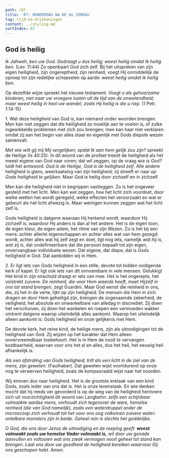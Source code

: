 ```yaml
---
path: /87
title: '87: DONDERDAG NA DE 6e ZONDAG'
tag: tijd-na-driekoningen
content: ../styling.md
sortIndex: 87
---
```


## God is heilig

_Ik Jahweh, ben uw God. Gedraagt u dus heilig; weest heilig omdat Ik heilig ben._ (Lev. 11:44) Zo openbaart God zich zelf. Bij het uitspreken van zijn eigen heiligheid, zijn ongereptheid, zijn reinheid, voegt Hij onmiddellijk de oproep tot zijn redelijke schepselen op aarde: _weest heilig omdat ik heilig ben_.

Op dezelfde wijze spreekt het nieuwe testament. _Voegt u als gehoorzame kinderen, niet naar uw vroegere lusten uit de tijd van de onwetendheid; maar weest heilig in heel uw wandel, zoals Hij heilig is die u riep._ (1 Petr. 1:14-15)

1\. Wat deze heiligheid van God is, kan niemand onder woorden brengen. Men kan niet zeggen dat die heiligheid zo moeilijk aan te voelen is, of zulke ingewikkelde problemen met zich zou brengen; men kan haar niet verklaren omdat zij aan het begin van alles staat en eigenlijk met Gods diepste wezen samenvalt.

_Met wie wilt gij mij Mij vergelijken; opdat Ik aan hem gelijk zou zijn?_ spreekt de Heilige (Is 40:25). In dit woord van de profeet treedt de heiligheid als het meest eigene van God naar voren; dat wil zeggen, op de vraag _wie is God?_ luidt het antwoord: _God is de Heilige, God is de heiligheid zelf_. Alle andere heiligheid is glans, weerkaatsing van zijn heiligheid; zij streeft er naar _op Gods heiligheid te gelijken_. Maar God is heilig door zichzelf en in zichzelf.

Men kan die heiligheid niet in begrippen vastleggen. Zo is het ongeveer gesteld met het licht. Men kan wel zeggen, hoe het licht zich voordoet, door welke wetten het wordt geregeld, welke effecten het veroorzaakt en wat er gebeurt als het licht afwezig is. Maar weinigen kunnen zeggen wat het licht zelf is.

Gods heiligheid is datgene waaraan Hij herkend wordt, waardoor Hij zichzelf is, waardoor Hij anders is dan al het andere. Het is de eigen toon, de eigen kleur, de eigen adem, het ritme van zijn Wezen. Zo is het bij een mens: achter allerlei eigenschappen en achter alles wat van hem gezegd wordt, achter alles wat hij zelf zegt en doet, ligt nog iets, namelijk _wat hij is, wat zij is_, dat ondefinieerbare dat die persoon bepaalt tot zijn eigen, onvervangbaar individuele wezen. Dàt eigene, dàt diepe, dat is Gods heiligheid in God. Dat aanbidden wij in Hem.

2\. Er ligt iets van Gods heiligheid in een stille, devote tot bidden nodigende kerk of kapel. Er ligt ook iets van dit onnoembare in vele mensen. Gelukkig! Het kind in zijn onschuld draagt er iets van mee. Het is het ongerepte, het volstrekt zuivere. _De reinheid, die voor Hem waarde heeft, moet Hijzelf in ons tot stand brengen,_ zegt Guardini. Maar God _wenst_ die reinheid in ons, die, zij het in de verte, lijkt op _zijn_ heiligheid. De mensen die Hem in zich dragen en door Hem geheiligd zijn, brengen de zogenaamde zekerheid, de veiligheid, het absolute en onwankelbare van alledag in discrediet. Zij doen het verschuiven, zij doen het wankelen en roepen een vermoeden wakker omtrent datgene waarop uiteindelijk alles aankomt. Waarop het uiteindelijk alleen aankomt is: Gods heiligheid en onze gelijkenis met Hem.

De devote kerk, het reine kind, de heilige mens, zijn als uitnodigingen tot de heiligheid van God. Zij wijzen op het karakter dat Hem alleen onvervreemdbaar toebehoort. Het is in Hem de nooit te vervangen kostbaarheid, waarvan voor ons het al en alles, dus het heil, het eeuwig heil afhankelijk is.

_Als een afstraling van Gods heiligheid, trilt als een licht in de ziel van de mens, zijn geweten._ (Faulhaber). Dat geweten wijst voortdurend op onze nog te verwerven heiligheid, zoals de kompasnaald wijst naar het noorden.

Wij streven dus naar heiligheid. Het is de grootste eretaak van een kind Gods, zoals ieder van ons dat is. Het is onze levenstaak. En wie denken mocht dat hij reeds ver gevorderd is op de weg van de heiligheid herinnere zich uit voorzichtigheid dit woord van Langbehn: _zelfs een schijnbaar volmaakte aardse mens, verhoudt zich tegenover de ware, hemelse reinheid (die van God namelijk), zoals een waterdruppel onder de microscoop zich verhoudt tot het voor ons oog volkomen zuivere water: ontelbare monsters zijn in beide. Geheel rein is slechts het goddelijke_.

_O God, die ons door Jezus de uitnodiging en de roeping geeft: **weest volmaakt zoals uw hemelse Vader volmaakt is,** wil door uw genade aanvullen en voltooien wat ons zwak vermogen nooit geheel tot stand kan brengen. Laat ons door uw goedheid de heiligheid bereiken waarvoor Gij ons geschapen hebt. Amen._
